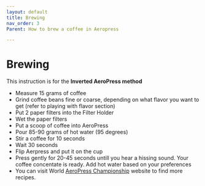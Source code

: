 ```yaml
---
layout: default
title: Brewing
nav_order: 3
Parent: How to brew a coffee in Aeropress

---
```

# Brewing

This instruction is for the **Inverted AeroPress method**

- Measure 15 grams of coffee
- Grind coffee beans fine or coarse, depending on what flavor you want to get (refer to playing with flavor section)
- Put 2 paper filters into the Filter Holder
- Wet the paper filters
- Put a scoop of coffee into AeroPress
- Pour 85-90 grams of hot water (95 degrees)
- Stir a coffee for 10 seconds
- Wait 30 seconds
- Flip Aerpress and put it on the cup
- Press gently for 20-45 seconds untill you hear a hissing sound. Your coffee concentate is ready. Add hot water based on your preferences
- You can visit World [AeroPress Championship](https://aeropress.com/pages/wac-recipes) website to find more recipes.